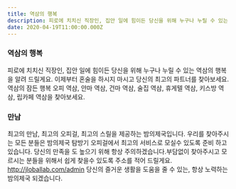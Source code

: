 ```yaml
---
title: 역삼의 행복
description: 피로에 치치신 직장인, 집안 일에 힘이든 당신을 위해 누구나 누릴 수 있는 역삼의 행복 을 알려 드릴게요. 이제부터 혼술을 하시지 마시고 당신의 최고의 파트너를 찾아보세요. 역삼의 잠든 행복 오피 역삼, 안마 역삼, 건마 역삼, 술집 역삼, 휴게텔 역삼, 키스방 역삼, 립카페 역삼을 찾아보세요. \n만남 \n최고의 만남, 최고의 오피걸, 최고의 스릴을 제공하는 밤의제국입니다. 우리를 찾아주시는 모든 분들은 밤의제국 탐방기 오피걸에서 최고의 서비스로 모실수 있도록 준비 하고 있습니다. 당신의 만족을 도 높으기 위해 항상 주의하겠습니다.부담없이 찾아주시고 모르시는 분들을 위해서 쉽게 찾을수 있도록 주소를 적어 드릴게요. http://jloballab.com/ 당신의 즐거운 생활을 도움을 줄 수 있는, 항상 노력하는 밤의제국 되겠습니다.
date: 2020-04-19T11:00:00.000Z
---
```


### 역삼의 행복

피로에 치치신 직장인, 집안 일에 힘이든 당신을 위해 누구나 누릴 수 있는 역삼의 행복 을
알려 드릴게요. 이제부터 혼술을 하시지 마시고 당신의 최고의 파트너를 찾아보세요. 역삼의
잠든 행복 오피 역삼, 안마 역삼, 건마 역삼, 술집 역삼, 휴게텔 역삼, 키스방 역삼, 립카페
역삼을 찾아보세요.

### 만남

최고의 만남, 최고의 오피걸, 최고의 스릴을 제공하는 밤의제국입니다. 우리를 찾아주시는
모든 분들은 밤의제국 탐방기 오피걸에서 최고의 서비스로 모실수 있도록 준비 하고
있습니다. 당신의 만족을 도 높으기 위해 항상 주의하겠습니다.부담없이 찾아주시고
모르시는 분들을 위해서 쉽게 찾을수 있도록 주소를 적어 드릴게요. 
http://jloballab.com/admin 당신의 즐거운 생활을 도움을 줄 수 있는, 항상 노력하는 밤의제국
되겠습니다.
